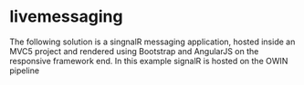 # livemessaging
The following solution is a singnalR messaging application, hosted inside an MVC5 project and rendered using Bootstrap and AngularJS on the responsive framework end. In this example signalR is hosted on the OWIN pipeline
